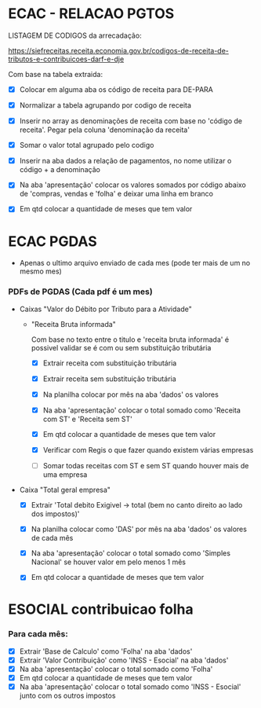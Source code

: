 # ECAC - RELACAO PGTOS

LISTAGEM DE CODIGOS da arrecadação:

https://siefreceitas.receita.economia.gov.br/codigos-de-receita-de-tributos-e-contribuicoes-darf-e-dje

Com base na tabela extraida:
- [x] Colocar em alguma aba os código de receita para DE-PARA
- [x] Normalizar a tabela agrupando por codigo de receita
- [x] Inserir no array as denominações de receita com base no 'código de receita'. Pegar pela coluna 'denominação da receita'
- [x] Somar o valor total agrupado pelo codigo
- [x] Inserir na aba dados a relação de pagamentos, no nome utilizar o código + a denominação
- [x] Na aba 'apresentação' colocar os valores somados por código abaixo de 'compras, vendas e 'folha' e deixar uma linha em branco
- [x] Em qtd colocar a quantidade de meses que tem valor


# ECAC PGDAS

* Apenas o ultimo arquivo enviado de cada mes (pode ter mais de um no mesmo mes)

### PDFs de PGDAS (Cada pdf é um mes)


- Caixas "Valor do Débito por Tributo para a Atividade"
  - "Receita Bruta informada"
  	
	Com base no texto entre o titulo e 'receita bruta informada' é possivel validar se é com ou sem substituição tributária
	- [x] Extrair receita com substituição tributária
	- [x] Extrair receita sem substituição tributária
	- [x] Na planilha colocar por mês na aba 'dados' os valores
	- [x] Na aba 'apresentação' colocar o total somado como 'Receita com ST' e 'Receita sem ST'
	- [x] Em qtd colocar a quantidade de meses que tem valor

	- [x] Verificar com Regis o que fazer quando existem várias empresas
	- [ ] Somar todas receitas com ST e sem ST quando houver mais de uma empresa


- Caixa "Total geral empresa"
	- [x] Extrair 'Total debito Exigivel -> total (bem no canto direito ao lado dos impostos)'
	- [x] Na planilha colocar como 'DAS' por mês na aba 'dados' os valores de cada mês
	- [x] Na aba 'apresentação' colocar o total somado como 'Simples Nacional' se houver valor em pelo menos 1 mês
	- [x] Em qtd colocar a quantidade de meses que tem valor


# ESOCIAL contribuicao folha

### Para cada mês:
 - [x] Extrair 'Base de Calculo' como 'Folha' na aba 'dados'
 - [x] Extrair 'Valor Contribuição' como 'INSS - Esocial' na aba 'dados'
 - [x] Na aba 'apresentação' colocar o total somado como 'Folha'
 - [x] Em qtd colocar a quantidade de meses que tem valor
 - [x] Na aba 'apresentação' colocar o total somado como 'INSS - Esocial' junto com os outros impostos